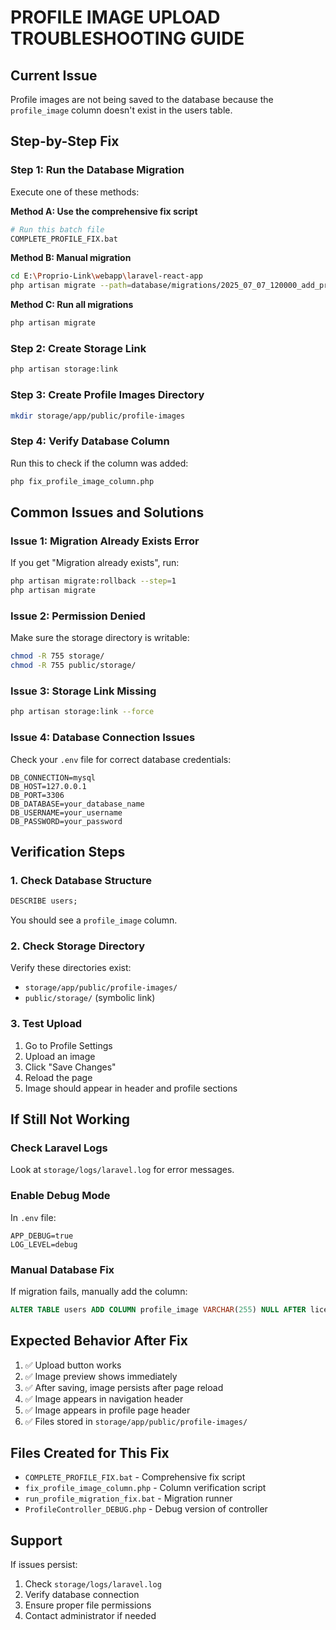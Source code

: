 # PROFILE IMAGE UPLOAD TROUBLESHOOTING GUIDE

## Current Issue
Profile images are not being saved to the database because the `profile_image` column doesn't exist in the users table.

## Step-by-Step Fix

### Step 1: Run the Database Migration
Execute one of these methods:

**Method A: Use the comprehensive fix script**
```bash
# Run this batch file
COMPLETE_PROFILE_FIX.bat
```

**Method B: Manual migration**
```bash
cd E:\Proprio-Link\webapp\laravel-react-app
php artisan migrate --path=database/migrations/2025_07_07_120000_add_profile_image_to_users_table.php
```

**Method C: Run all migrations**
```bash
php artisan migrate
```

### Step 2: Create Storage Link
```bash
php artisan storage:link
```

### Step 3: Create Profile Images Directory
```bash
mkdir storage/app/public/profile-images
```

### Step 4: Verify Database Column
Run this to check if the column was added:
```bash
php fix_profile_image_column.php
```

## Common Issues and Solutions

### Issue 1: Migration Already Exists Error
If you get "Migration already exists", run:
```bash
php artisan migrate:rollback --step=1
php artisan migrate
```

### Issue 2: Permission Denied
Make sure the storage directory is writable:
```bash
chmod -R 755 storage/
chmod -R 755 public/storage/
```

### Issue 3: Storage Link Missing
```bash
php artisan storage:link --force
```

### Issue 4: Database Connection Issues
Check your `.env` file for correct database credentials:
```
DB_CONNECTION=mysql
DB_HOST=127.0.0.1
DB_PORT=3306
DB_DATABASE=your_database_name
DB_USERNAME=your_username
DB_PASSWORD=your_password
```

## Verification Steps

### 1. Check Database Structure
```sql
DESCRIBE users;
```
You should see a `profile_image` column.

### 2. Check Storage Directory
Verify these directories exist:
- `storage/app/public/profile-images/`
- `public/storage/` (symbolic link)

### 3. Test Upload
1. Go to Profile Settings
2. Upload an image
3. Click "Save Changes"
4. Reload the page
5. Image should appear in header and profile sections

## If Still Not Working

### Check Laravel Logs
Look at `storage/logs/laravel.log` for error messages.

### Enable Debug Mode
In `.env` file:
```
APP_DEBUG=true
LOG_LEVEL=debug
```

### Manual Database Fix
If migration fails, manually add the column:
```sql
ALTER TABLE users ADD COLUMN profile_image VARCHAR(255) NULL AFTER licence_professionnelle_url;
```

## Expected Behavior After Fix

1. ✅ Upload button works
2. ✅ Image preview shows immediately
3. ✅ After saving, image persists after page reload
4. ✅ Image appears in navigation header
5. ✅ Image appears in profile page header
6. ✅ Files stored in `storage/app/public/profile-images/`

## Files Created for This Fix

- `COMPLETE_PROFILE_FIX.bat` - Comprehensive fix script
- `fix_profile_image_column.php` - Column verification script
- `run_profile_migration_fix.bat` - Migration runner
- `ProfileController_DEBUG.php` - Debug version of controller

## Support

If issues persist:
1. Check `storage/logs/laravel.log`
2. Verify database connection
3. Ensure proper file permissions
4. Contact administrator if needed
